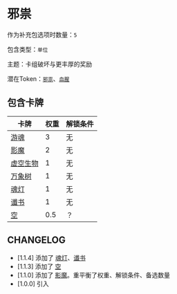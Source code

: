 # 邪祟

作为补充包选项时数量：`5`

包含类型：`单位`

主题：卡组破坏与更丰厚的奖励

潜在Token：[`邪祟`](邪祟.md)、[`血腥`](血腥.md)

## 包含卡牌

卡牌 | 权重 | 解锁条件
--- | --- | ---
[游魂](../卡牌/游魂.md) | 3 | 无
[影魔](../卡牌/影魔.md) | 2 | 无
[虚空生物](../卡牌/虚空生物.md) | 1 | 无
[万象树](../卡牌/万象树.md) | 1 | 无
[魂灯](../卡牌/魂灯.md) | 1 | 无
[谶书](../卡牌/谶书.md) | 1 | 无
[空](../卡牌/空.md) | 0.5 | ？

## CHANGELOG

- [1.1.4] 添加了 [魂灯](../卡牌/魂灯.md)、[谶书](../卡牌/谶书.md)
- [1.1.3] 添加了 [空](../卡牌/空.md)
- [1.1.0] 添加了 [影魔](../卡牌/影魔.md)。重平衡了权重、解锁条件、备选数量
- [1.0.0] 引入
